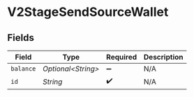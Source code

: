 # V2StageSendSourceWallet


## Fields

| Field               | Type                | Required            | Description         |
| ------------------- | ------------------- | ------------------- | ------------------- |
| `balance`           | *Optional\<String>* | :heavy_minus_sign:  | N/A                 |
| `id`                | *String*            | :heavy_check_mark:  | N/A                 |